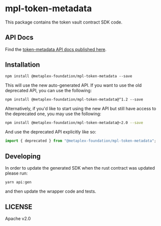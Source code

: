 # mpl-token-metadata

This package contains the token vault contract SDK code.

## API Docs

Find the [token-metadata API docs published here](https://metaplex-foundation.github.io/metaplex-program-library/docs/token-metadata/index.html).

## Installation

```shell
npm install @metaplex-foundation/mpl-token-metadata --save
```

This will use the new auto-generated API. If you want to use the old deprecated API, you can use the following:

```shell
npm install @metaplex-foundation/mpl-token-metadata@^1.2 --save
```

Alternatively, if you'd like to start using the new API but still have access to the deprecated one, you may use the following:

```sh
npm install @metaplex-foundation/mpl-token-metadata@~2.0 --save
```

And use the deprecated API explicitly like so:

```ts
import { deprecated } from "@metaplex-foundation/mpl-token-metadata";
```

## Developing

In order to update the generated SDK when the rust contract was updated please run:

```
yarn api:gen
```

and then update the wrapper code and tests.

## LICENSE

Apache v2.0

